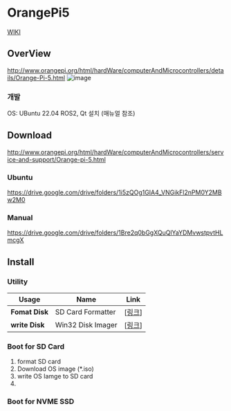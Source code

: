 # OrangePi5
[WIKI](https://github.com/WannaSleep3254/OrangePi5/wiki)
## OverView
http://www.orangepi.org/html/hardWare/computerAndMicrocontrollers/details/Orange-Pi-5.html
![image](https://github.com/WannaSleep3254/OrangePi5/assets/31496296/42c8c933-de5b-4b2e-887a-2f6fe329ac1f)
### 개발
OS: UBuntu 22.04
ROS2, Qt 설치 (매뉴얼 참조)

## Download
http://www.orangepi.org/html/hardWare/computerAndMicrocontrollers/service-and-support/Orange-pi-5.html

### Ubuntu
https://drive.google.com/drive/folders/1i5zQOg1GIA4_VNGikFl2nPM0Y2MBw2M0

### Manual
https://drive.google.com/drive/folders/1Bre2q0bGgXQuQlYaYDMvwstpvtHLmcgX

## Install
### Utility
Usage | Name | Link
------ | ------ | ------
**Fomat Disk**| SD Card Formatter | [[링크](https://www.sdcard.org/downloads/formatter/)]  
**write Disk**| Win32 Disk Imager | [[링크](https://win32diskimager.org/)]

### Boot for SD Card
1. format SD card
2. Download OS image (*.iso)
3. write OS Iamge to SD card
4. 
### Boot for NVME SSD
